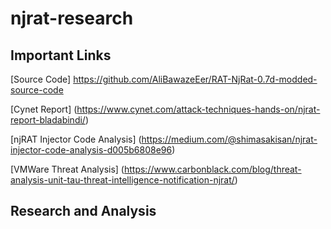 # njrat-research

## Important Links

[Source Code] https://github.com/AliBawazeEer/RAT-NjRat-0.7d-modded-source-code

[Cynet Report] (https://www.cynet.com/attack-techniques-hands-on/njrat-report-bladabindi/)

[njRAT Injector Code Analysis] (https://medium.com/@shimasakisan/njrat-injector-code-analysis-d005b6808e96)

[VMWare Threat Analysis] (https://www.carbonblack.com/blog/threat-analysis-unit-tau-threat-intelligence-notification-njrat/)
                         

## Research and Analysis
